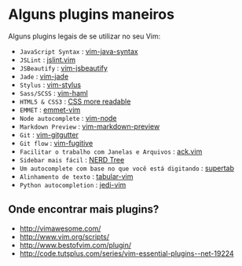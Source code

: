 # Alguns plugins maneiros

Alguns plugins legais de se utilizar no seu Vim:

- `JavaScript Syntax` : [vim-java-syntax](https://github.com/jelera/vim-javascript-syntax)
- `JSLint` : [jslint.vim](https://github.com/hallettj/jslint.vim)
- `JSBeautify` : [vim-jsbeautify](https://github.com/maksimr/vim-jsbeautify)
- `Jade` : [vim-jade](https://github.com/digitaltoad/vim-jade)
- `Stylus` : [vim-stylus](https://github.com/wavded/vim-stylus)
- `Sass/SCSS` : [vim-haml](https://github.com/tpope/vim-haml)
- `HTML5 & CSS3` : [CSS more readable](http://www.vim.org/scripts/script.php?script_id=3220)
- `EMMET` : [emmet-vim](https://github.com/mattn/emmet-vim)
- `Node autocomplete` : [vim-node](https://github.com/moll/vim-node)
- `Markdown Preview` : [vim-markdown-preview](https://github.com/JamshedVesuna/vim-markdown-preview)
- `Git` : [vim-gitgutter](https://github.com/airblade/vim-gitgutter)
- `Git flow` : [vim-fugitive](https://github.com/tpope/vim-fugitive)
- `Facilitar o trabalho com Janelas e Arquivos` : [ack.vim](https://github.com/mileszs/ack.vim)
- `Sidebar mais fácil` : [NERD Tree](https://github.com/scrooloose/nerdtree)
- `Um autocomplete com base no que você está digitando` : [supertab](https://github.com/ervandew/supertab)
- `Alinhamento de texto` : [tabular-vim](http://vimcasts.org/episodes/aligning-text-with-tabular-vim)
- `Python autocompletion` : [jedi-vim](https://github.com/davidhalter/jedi-vim)

## Onde encontrar mais plugins?

- http://vimawesome.com/
- http://www.vim.org/scripts/
- http://www.bestofvim.com/plugin/
- http://code.tutsplus.com/series/vim-essential-plugins--net-19224